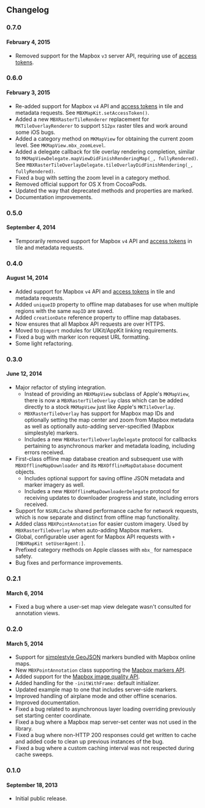 Changelog
---------

### 0.7.0
#### February 4, 2015

- Removed support for the Mapbox `v3` server API, requiring use of [access tokens](https://www.mapbox.com/developers/api/#access-tokens). 

### 0.6.0
#### February 3, 2015

- Re-added support for Mapbox `v4` API and [access tokens](https://www.mapbox.com/developers/api/#access-tokens) in tile and metadata requests. See `MBXMapKit.setAccessToken()`. 
- Added a new `MBXRasterTileRenderer` replacement for `MKTileOverlayRenderer` to support `512px` raster tiles and work around some iOS bugs. 
- Added a category method on `MKMapView` for obtaining the current zoom level. See `MKMapView.mbx_zoomLevel`. 
- Added a delegate callback for tile overlay rendering completion, similar to `MKMapViewDelegate.mapViewDidFinishRenderingMap(_, fullyRendered)`. See `MBXRasterTileOverlayDelegate.tileOverlayDidFinishRendering(_, fullyRendered)`. 
- Fixed a bug with setting the zoom level in a category method. 
- Removed official support for OS X from CocoaPods. 
- Updated the way that deprecated methods and properties are marked. 
- Documentation improvements. 

### 0.5.0
#### September 4, 2014

- Temporarily removed support for Mapbox `v4` API and [access tokens](https://www.mapbox.com/developers/api/#access-tokens) in tile and metadata requests.

### 0.4.0
#### August 14, 2014

- Added support for Mapbox `v4` API and [access tokens](https://www.mapbox.com/developers/api/#access-tokens) in tile and metadata requests. 
- Added `uniqueID` property to offline map databases for use when multiple regions with the same `mapID` are saved. 
- Added `creationDate` reference property to offline map databases. 
- Now ensures that all Mapbox API requests are over HTTPS. 
- Moved to `@import` modules for UIKit/AppKit linking requirements. 
- Fixed a bug with marker icon request URL formatting. 
- Some light refactoring. 

### 0.3.0
#### June 12, 2014

- Major refactor of styling integration. 
    - Instead of providing an `MBXMapView` subclass of Apple's `MKMapView`, there is now a `MBXRasterTileOverlay` class which can be added directly to a stock `MKMapView` just like Apple's `MKTileOverlay`. 
    - `MBXRasterTileOverlay` has support for Mapbox map IDs and optionally setting the map center and zoom from Mapbox metadata as well as optionally auto-adding server-specified (Mapbox simplestyle) markers. 
    - Includes a new `MBXRasterTileOverlayDelegate` protocol for callbacks pertaining to asynchronous marker and metadata loading, including errors received. 
- First-class offline map database creation and subsequent use with `MBXOfflineMapDownloader` and its `MBXOfflineMapDatabase` document objects. 
    - Includes optional support for saving offline JSON metadata and marker imagery as well. 
    - Includes a new `MBXOfflineMapDownloaderDelegate` protocol for receiving updates to downloader progress and state, including errors received. 
- Support for `NSURLCache` shared performance cache for network requests, which is now separate and distinct from offline map functionality. 
- Added class `MBXPointAnnotation` for easier custom imagery. Used by `MBXRasterTileOverlay` when auto-adding Mapbox markers. 
- Global, configurable user agent for Mapbox API requests with `+[MBXMapKit setUserAgent:]`. 
- Prefixed category methods on Apple classes with `mbx_` for namespace safety. 
- Bug fixes and performance improvements. 

### 0.2.1
#### March 6, 2014

- Fixed a bug where a user-set map view delegate wasn't consulted for annotation views.

### 0.2.0
#### March 5, 2014

- Support for [simplestyle GeoJSON](https://www.mapbox.com/developers/api/maps/#geojson) markers bundled with Mapbox online maps.
- New `MBXPointAnnotation` class supporting the [Mapbox markers API](https://www.mapbox.com/developers/api/static/#markers).
- Added support for the [Mapbox image quality API](https://www.mapbox.com/developers/api/static/#format).
- Added handling for the `-initWithFrame:` default initializer.
- Updated example map to one that includes server-side markers.
- Improved handling of airplane mode and other offline scenarios.
- Improved documentation.
- Fixed a bug related to asynchronous layer loading overriding previously set starting center coordinate.
- Fixed a bug where a Mapbox map server-set center was not used in the library.
- Fixed a bug where non-HTTP 200 responses could get written to cache and added code to clean up previous instances of the bug.
- Fixed a bug where a custom caching interval was not respected during cache sweeps.

### 0.1.0
#### September 18, 2013

- Initial public release. 
